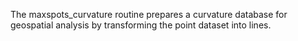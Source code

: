 The maxspots_curvature routine prepares a curvature database for geospatial analysis by transforming the point dataset into lines. 

